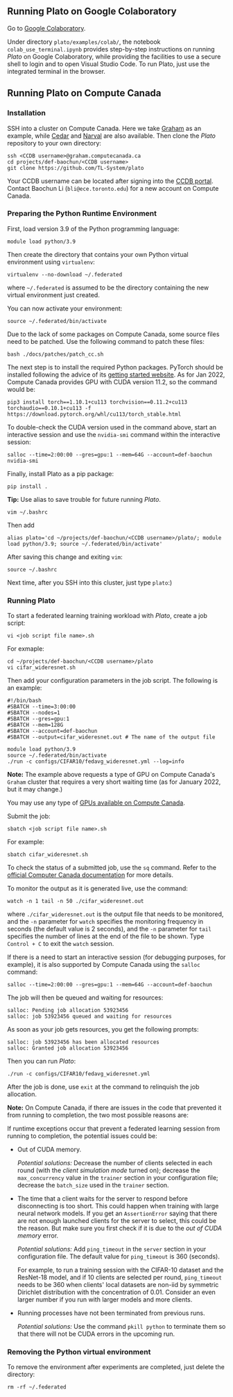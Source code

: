 ## Running Plato on Google Colaboratory

Go to [Google Colaboratory](https://colab.research.google.com/notebooks/intro.ipynb).

Under directory `plato/examples/colab/`, the notebook `colab_use_terminal.ipynb` provides step-by-step instructions on running *Plato* on Google Colaboratory, while providing the facilities to use a secure shell to login and to open Visual Studio Code. To run Plato, just use the integrated terminal in the browser.

## Running Plato on Compute Canada

### Installation

SSH into a cluster on Compute Canada. Here we take [Graham](https://docs.computecanada.ca/wiki/Graham) as an example, while [Cedar]((https://docs.computecanada.ca/wiki/Cedar)) and [Narval](https://docs.computecanada.ca/wiki/Narval/en) are also available. Then clone the *Plato* repository to your own directory:

```shell
ssh <CCDB username>@graham.computecanada.ca
cd projects/def-baochun/<CCDB username>
git clone https://github.com/TL-System/plato
```

Your CCDB username can be located after signing into the [CCDB portal](https://ccdb.computecanada.ca/). Contact Baochun Li (`bli@ece.toronto.edu`) for a new account on Compute Canada.

### Preparing the Python Runtime Environment

First, load version 3.9 of the Python programming language:

```shell
module load python/3.9
```

Then create the directory that contains your own Python virtual environment using `virtualenv`:

```shell
virtualenv --no-download ~/.federated
```

where `~/.federated` is assumed to be the directory containing the new virtual environment just created. 

You can now activate your environment:

```shell
source ~/.federated/bin/activate
```

Due to the lack of some packages on Compute Canada, some source files need to be patched. Use the following command to patch these files:

```shell
bash ./docs/patches/patch_cc.sh
```

The next step is to install the required Python packages. PyTorch should be installed following the advice of its [getting started website](https://pytorch.org/get-started/locally/). As for Jan 2022, Compute Canada provides GPU with CUDA version 11.2, so the command would be:

```shell
pip3 install torch==1.10.1+cu113 torchvision==0.11.2+cu113 torchaudio==0.10.1+cu113 -f https://download.pytorch.org/whl/cu113/torch_stable.html
```

To double-check the CUDA version used in the command above, start an interactive session and use the `nvidia-smi` command within the interactive session:

```shell
salloc --time=2:00:00 --gres=gpu:1 --mem=64G --account=def-baochun
nvidia-smi
```

Finally, install Plato as a pip package:

```shell
pip install .
```

**Tip:** Use alias to save trouble for future running *Plato*.

```
vim ~/.bashrc
```

Then add 

```
alias plato='cd ~/projects/def-baochun/<CCDB username>/plato/; module load python/3.9; source ~/.federated/bin/activate'
```

After saving this change and exiting `vim`:

```
source ~/.bashrc
```

Next time, after you SSH into this cluster, just type `plato`:)

### Running Plato

To start a federated learning training workload with *Plato*, create a job script:

```shell
vi <job script file name>.sh
```

For exmaple:

```shell
cd ~/projects/def-baochun/<CCDB username>/plato
vi cifar_wideresnet.sh
```

Then add your configuration parameters in the job script. The following is an example:

```
#!/bin/bash
#SBATCH --time=3:00:00
#SBATCH --nodes=1
#SBATCH --gres=gpu:1
#SBATCH --mem=128G
#SBATCH --account=def-baochun
#SBATCH --output=cifar_wideresnet.out # The name of the output file

module load python/3.9
source ~/.federated/bin/activate
./run -c configs/CIFAR10/fedavg_wideresnet.yml --log=info
```

**Note:** The example above requests a type of GPU on Compute Canada's `Graham` cluster that requires a very short waiting time (as for January 2022, but it may change.)

You may use any type of [GPUs available on Compute Canada](https://docs.computecanada.ca/wiki/Using_GPUs_with_Slurm).

Submit the job:

```shell
sbatch <job script file name>.sh
```

For example:

```shell
sbatch cifar_wideresnet.sh
```

To check the status of a submitted job, use the `sq` command. Refer to the [official Computer Canada documentation](https://docs.computecanada.ca/wiki/Running_jobs#Use_sbatch_to_submit_jobs) for more details.

To monitor the output as it is generated live, use the command:

```shell
watch -n 1 tail -n 50 ./cifar_wideresnet.out
```

where `./cifar_wideresnet.out` is the output file that needs to be monitored, and the `-n` parameter for `watch` specifies the monitoring frequency in seconds (the default value is 2 seconds), and the `-n` parameter for `tail` specifies the number of lines at the end of the file to be shown. Type `Control + C` to exit the `watch` session.

If there is a need to start an interactive session (for debugging purposes, for example), it is also supported by Compute Canada using the `salloc` command:

```shell
salloc --time=2:00:00 --gres=gpu:1 --mem=64G --account=def-baochun
```

The job will then be queued and waiting for resources:

```
salloc: Pending job allocation 53923456
salloc: job 53923456 queued and waiting for resources
```

As soon as your job gets resources, you get the following prompts:

```
salloc: job 53923456 has been allocated resources
salloc: Granted job allocation 53923456
```

Then you can run *Plato*:

```shell
./run -c configs/CIFAR10/fedavg_wideresnet.yml
```

After the job is done, use `exit` at the command to relinquish the job allocation.

**Note:** On Compute Canada, if there are issues in the code that prevented it from running to completion, the two most possible reasons are:

If runtime exceptions occur that prevent a federated learning session from running to completion, the potential issues could be:

* Out of CUDA memory.

  *Potential solutions:* Decrease the number of clients selected in each round (with the *client simulation mode* turned on); decrease the `max_concurrency` value in the `trainer` section in your configuration file; decrease the  `batch_size` used in the `trainer` section.
 
* The time that a client waits for the server to respond before disconnecting is too short. This could happen when training with large neural network models. If you get an `AssertionError` saying that there are not enough launched clients for the server to select, this could be the reason. But make sure you first check if it is due to the *out of CUDA memory* error.

  *Potential solutions:* Add `ping_timeout` in the `server` section in your configuration file. The default value for `ping_timeout` is 360 (seconds). 

  For example, to run a training session with the CIFAR-10 dataset and the ResNet-18 model, and if 10 clients are selected per round, `ping_timeout` needs to be 360 when clients' local datasets are non-iid by symmetric Dirichlet distribution with the concentration of 0.01. Consider an even larger number if you run with larger models and more clients.

* Running processes have not been terminated from previous runs. 

  *Potential solutions:* Use the command `pkill python` to terminate them so that there will not be CUDA errors in the upcoming run.

### Removing the Python virtual environment

To remove the environment after experiments are completed, just delete the directory:

```shell
rm -rf ~/.federated
```

